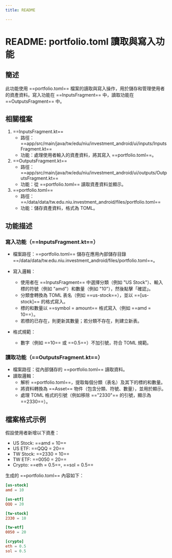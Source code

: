 ```yaml
---
title: README

---
```


# README: portfolio.toml 讀取與寫入功能

## 簡述

此功能使用 ==portfolio.toml== 檔案的讀取與寫入操作，用於儲存和管理使用者的資產資料。寫入功能在 ==InputsFragment== 中，讀取功能在 ==OutputsFragment== 中。

## 相關檔案

1. ==InputsFragment.kt==
    * 路徑：==app/src/main/java/tw/edu/niu/investment_android/ui/inputs/InputsFragment.kt==
    * 功能：處理使用者輸入的資產資料，將其寫入 ==portfolio.toml==。
2. ==OutputsFragment.kt==
    * 路徑：==app/src/main/java/tw/edu/niu/investment_android/ui/outputs/OutputsFragment.kt==
    * 功能：從 ==portfolio.toml== 讀取資產資料並顯示。
3. ==portfolio.toml==
    * 路徑：==/data/data/tw.edu.niu.investment_android/files/portfolio.toml==
    * 功能：儲存資產資料，格式為 TOML。

## 功能描述

### 寫入功能（==InputsFragment.kt==）

* 檔案路徑：==portfolio.toml== 儲存在應用內部儲存目錄 ==/data/data/tw.edu.niu.investment_android/files/portfolio.toml==。
* 寫入邏輯：
    * 使用者在 ==InputsFragment== 中選擇分類（例如 "US Stock"）、輸入標的符號（例如 "amd"）和數量（例如 "10"），然後點擊「確認」。
    * 分類會轉換為 TOML 表名（例如 ==us-stock==），並以 ==[us-stock]== 的格式寫入。
    * 標的和數量以 ==symbol = amount== 格式寫入（例如 ==amd = 10==）。
    * 若標的已存在，則更新其數量；若分類不存在，則建立新表。

* 格式規範：
    * 數字（例如 ==10== 或 ==0.5==）不加引號，符合 TOML 規範。

### 讀取功能（==OutputsFragment.kt==）
* 檔案路徑：從內部儲存的 ==portfolio.toml== 讀取資料。
* 讀取邏輯：
    * 解析 ==portfolio.toml==，提取每個分類（表名）及其下的標的和數量。
    * 將資料轉換為 ==Asset== 物件（包含分類、符號、數量），並用於顯示。
    * 處理 TOML 格式的引號（例如移除 =="2330"== 的引號，顯示為 ==2330==）。

## 檔案格式示例

假設使用者新增以下資產：
* US Stock: ==amd = 10==
* US ETF: ==QQQ = 20==
* TW Stock: ==2330 = 10==
* TW ETF: ==0050 = 20==
* Crypto: ==eth = 0.5==, ==sol = 0.5==

生成的 ==portfolio.toml== 內容如下：
```toml
[us-stock]
amd = 10

[us-etf]
QQQ = 20

[tw-stock]
2330 = 10

[tw-etf]
0050 = 20

[crypto]
eth = 0.5
sol = 0.5
```

